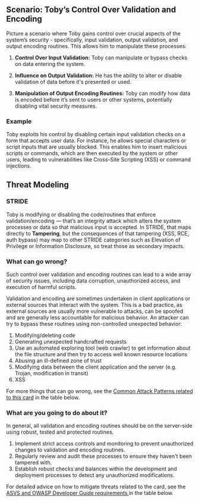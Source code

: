 ## Scenario: Toby’s Control Over Validation and Encoding

Picture a scenario where Toby gains control over crucial aspects of the system’s security - specifically, input validation, output validation, and output encoding routines. This allows him to manipulate these processes:

1. **Control Over Input Validation:** Toby can manipulate or bypass checks on data entering the system.

2. **Influence on Output Validation:** He has the ability to alter or disable validation of data before it's presented or used.

3. **Manipulation of Output Encoding Routines:** Toby can modify how data is encoded before it’s sent to users or other systems, potentially disabling vital security measures.

### Example

Toby exploits his control by disabling certain input validation checks on a form that accepts user data. For instance, he allows special characters or script inputs that are usually blocked. This enables him to insert malicious scripts or commands, which are then executed by the system or other users, leading to vulnerabilities like Cross-Site Scripting (XSS) or command injections.

## Threat Modeling

### STRIDE

Toby is modifying or disabling the code/routines that enforce validation/encoding — that’s an integrity attack which alters the system processes or data so that malicious input is accepted. In STRIDE, that maps directly to **Tampering**, but the consequences of that tampering (XSS, RCE, auth bypass) may map to other STRIDE categories such as Elevation of Privilege or Information Disclosure, so treat those as secondary impacts.

### What can go wrong?

Such control over validation and encoding routines can lead to a wide array of security issues, including data corruption, unauthorized access, and execution of harmful scripts.

Validation and encoding are sometimes undertaken in client applications or external sources that interact with the system. This is a bad practice, as external sources are usually more vulnerable to attacks, can be spoofed and are generally less accountable for malicious behavior. An attacker can try to bypass these routines using non-controlled unexpected behavior:

1. Modifying/deleting code
2. Generating unexpected handcrafted requests
3. Use an automated exploring tool (web crawler) to get information about the file structure and then try to access well known resource locations
4. Abusing an ill-defined zone of trust
5. Modifying data between the client application and the server (e.g. Trojan, modification in transit)
6. XSS

For more things that can go wrong, see the [Common Attack Patterns related to this card](#mapping 'Common Attack Patterns related to this card [internal]') in the table below.

### What are you going to do about it?

In general, all validation and encoding routines should be on the server-side using robust, tested and protected routines.

1. Implement strict access controls and monitoring to prevent unauthorized changes to validation and encoding routines.
2. Regularly review and audit these processes to ensure they haven't been tampered with.
3. Establish robust checks and balances within the development and deployment processes to detect any unauthorized modifications.

For detailed advice on how to mitigate threats related to the card, see the [ASVS and OWASP Developer Guide requirements ](#mapping 'ASVS and OWASP Developer Guide requirements [internal]') in the table below.
